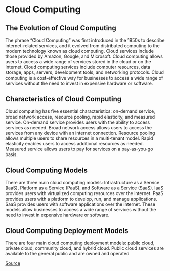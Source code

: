 # Cloud Computing
## The Evolution of Cloud Computing

The phrase “Cloud Computing” was first introduced in the 1950s to describe internet-related services, and it evolved from distributed computing to the modern technology known as cloud computing. Cloud services include those provided by Amazon, Google, and Microsoft. Cloud computing allows users to access a wide range of services stored in the cloud or on the Internet. Cloud computing services include computer resources, data storage, apps, servers, development tools, and networking protocols. Cloud computing is a cost-effective way for businesses to access a wide range of services without the need to invest in expensive hardware or software.

## Characteristics of Cloud Computing

Cloud computing has five essential characteristics: on-demand service, broad network access, resource pooling, rapid elasticity, and measured service. On-demand service provides users with the ability to access services as needed. Broad network access allows users to access the services from any device with an internet connection. Resource pooling allows multiple users to share resources in a multi-tenant model. Rapid elasticity enables users to access additional resources as needed. Measured service allows users to pay for services on a pay-as-you-go basis.

## Cloud Computing Models

There are three main cloud computing models: Infrastructure as a Service (IaaS), Platform as a Service (PaaS), and Software as a Service (SaaS). IaaS provides users with virtualized computing resources over the internet. PaaS provides users with a platform to develop, run, and manage applications. SaaS provides users with software applications over the internet. These models allow businesses to access a wide range of services without the need to invest in expensive hardware or software.

## Cloud Computing Deployment Models    

There are four main cloud computing deployment models: public cloud, private cloud, community cloud, and hybrid cloud. Public cloud services are available to the general public and are owned and operated

[Source]("https://www.geeksforgeeks.org/evolution-of-cloud-computing/")